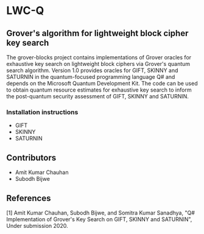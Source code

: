 # LWC-Q

## Grover's algorithm for lightweight block cipher key search

The grover-blocks project contains implementations of Grover oracles for exhaustive key search on lightweight block ciphers via Grover's quantum search algorithm. Version 1.0 provides oracles for GIFT, SKINNY and SATURNIN in the quantum-focused programming language Q# and depends on the Microsoft Quantum Development Kit. The code can be used to obtain quantum resource estimates for exhaustive key search to inform the post-quantum security assessment of GIFT, SKINNY and SATURNIN.

### Installation instructions
- GIFT 
- SKINNY 
- SATURNIN 

## Contributors 
- Amit Kumar Chauhan 
- Subodh Bijwe

## References 
[1] Amit Kumar Chauhan, Subodh Bijwe, and Somitra Kumar Sanadhya, "Q# Implementation of Grover's Key Search on GIFT, SKINNY and SATURNIN", Under submission 2020. 
